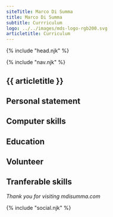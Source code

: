 ```yaml
---
siteTitle: Marco Di Summa
title: Marco Di Summa
subtitle: Currriculum
logo: ../../images/mds-logo-rgb200.svg
articletitle: Curriculum
---
```


<!DOCTYPE html>
<html lang="en">
<head>
    <meta charset="UTF-8">
    <meta name="viewport" content="width=device-width, initial-scale=1.0">
    <link href="../../css/style.css" rel="stylesheet">
    <link rel="icon" type="image/png" href="images/mds-logo.png" sizes="16x16">
    <script src="https://kit.fontawesome.com/45bfc94cb4.js" crossorigin="anonymous"></script>
    <title> {{siteTitle}}--{{title}} </title>
</head>
<body>
<!----------- header ------------>
{% include "head.njk" %}

<!----------- navigation ------------>
{% include "nav.njk" %}


<!----------- main ------------>
<main> 
<article>

# {{ articletitle }}
## Personal statement
## Computer skills
## Education
## Volunteer
## Tranferable skills


</article> 

*Thank you for visiting mdisumma.com*

</main>

<!-- ----------footer---------- -->
{% include "social.njk" %}
</body>
</html>



